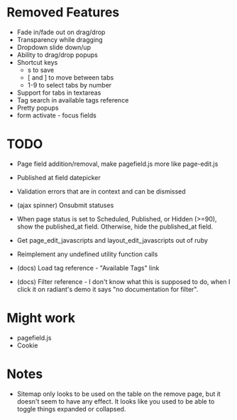 Removed Features
===============

* Fade in/fade out on drag/drop
* Transparency while dragging
* Dropdown slide down/up
* Ability to drag/drop popups
* Shortcut keys
  * s to save
  * [ and ] to move between tabs
  * 1-9 to select tabs by number
* Support for tabs in textareas
* Tag search in available tags reference
* Pretty popups
* form activate - focus fields

TODO
====

* Page field addition/removal, make pagefield.js more like page-edit.js
* Published at field datepicker
* Validation errors that are in context and can be dismissed
* (ajax spinner) Onsubmit statuses

* When page status is set to Scheduled, Published, or Hidden (>=90), show the published_at field. Otherwise, hide the published_at field.
* Get page_edit_javascripts and layout_edit_javascripts out of ruby
* Reimplement any undefined utility function calls
* (docs) Load tag reference - "Available Tags" link
* (docs) Filter reference - I don't know what this is supposed to do, when I click it on radiant's demo it says "no documentation for filter".

Might work
==========

* pagefield.js
* Cookie

Notes
=====

* Sitemap only looks to be used on the table on the remove page, but it doesn't seem to have any effect. It looks like you used to be able to toggle things expanded or collapsed.
